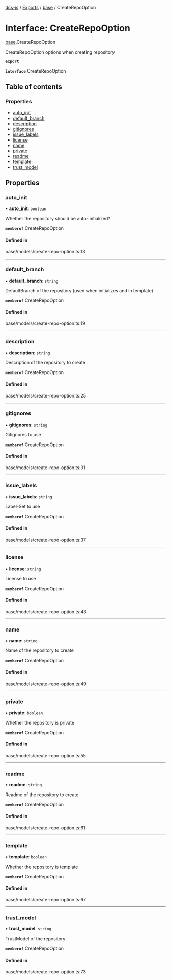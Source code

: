 [dcs-js](../README.md) / [Exports](../modules.md) / [base](../modules/base.md) / CreateRepoOption

# Interface: CreateRepoOption

[base](../modules/base.md).CreateRepoOption

CreateRepoOption options when creating repository

**`export`**

**`interface`** CreateRepoOption

## Table of contents

### Properties

- [auto\_init](base.CreateRepoOption.md#auto_init)
- [default\_branch](base.CreateRepoOption.md#default_branch)
- [description](base.CreateRepoOption.md#description)
- [gitignores](base.CreateRepoOption.md#gitignores)
- [issue\_labels](base.CreateRepoOption.md#issue_labels)
- [license](base.CreateRepoOption.md#license)
- [name](base.CreateRepoOption.md#name)
- [private](base.CreateRepoOption.md#private)
- [readme](base.CreateRepoOption.md#readme)
- [template](base.CreateRepoOption.md#template)
- [trust\_model](base.CreateRepoOption.md#trust_model)

## Properties

### <a id="auto_init" name="auto_init"></a> auto\_init

• **auto\_init**: `boolean`

Whether the repository should be auto-initialized?

**`memberof`** CreateRepoOption

#### Defined in

base/models/create-repo-option.ts:13

___

### <a id="default_branch" name="default_branch"></a> default\_branch

• **default\_branch**: `string`

DefaultBranch of the repository (used when initializes and in template)

**`memberof`** CreateRepoOption

#### Defined in

base/models/create-repo-option.ts:19

___

### <a id="description" name="description"></a> description

• **description**: `string`

Description of the repository to create

**`memberof`** CreateRepoOption

#### Defined in

base/models/create-repo-option.ts:25

___

### <a id="gitignores" name="gitignores"></a> gitignores

• **gitignores**: `string`

Gitignores to use

**`memberof`** CreateRepoOption

#### Defined in

base/models/create-repo-option.ts:31

___

### <a id="issue_labels" name="issue_labels"></a> issue\_labels

• **issue\_labels**: `string`

Label-Set to use

**`memberof`** CreateRepoOption

#### Defined in

base/models/create-repo-option.ts:37

___

### <a id="license" name="license"></a> license

• **license**: `string`

License to use

**`memberof`** CreateRepoOption

#### Defined in

base/models/create-repo-option.ts:43

___

### <a id="name" name="name"></a> name

• **name**: `string`

Name of the repository to create

**`memberof`** CreateRepoOption

#### Defined in

base/models/create-repo-option.ts:49

___

### <a id="private" name="private"></a> private

• **private**: `boolean`

Whether the repository is private

**`memberof`** CreateRepoOption

#### Defined in

base/models/create-repo-option.ts:55

___

### <a id="readme" name="readme"></a> readme

• **readme**: `string`

Readme of the repository to create

**`memberof`** CreateRepoOption

#### Defined in

base/models/create-repo-option.ts:61

___

### <a id="template" name="template"></a> template

• **template**: `boolean`

Whether the repository is template

**`memberof`** CreateRepoOption

#### Defined in

base/models/create-repo-option.ts:67

___

### <a id="trust_model" name="trust_model"></a> trust\_model

• **trust\_model**: `string`

TrustModel of the repository

**`memberof`** CreateRepoOption

#### Defined in

base/models/create-repo-option.ts:73
